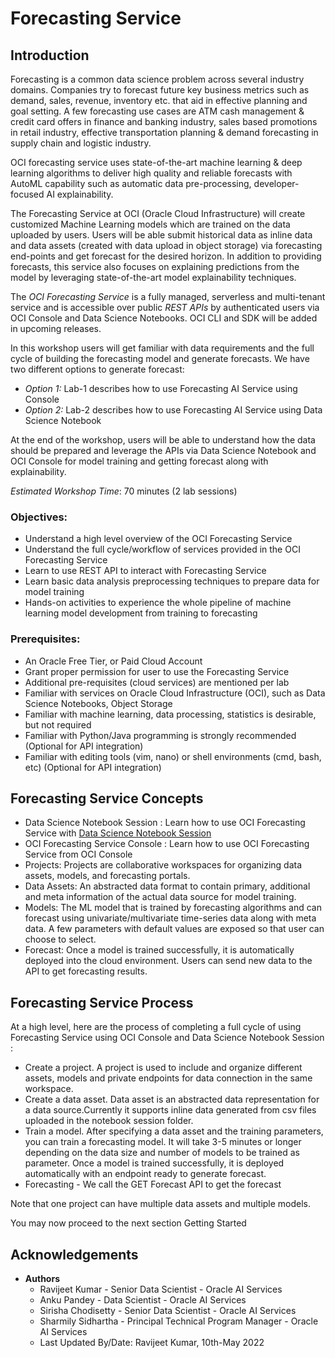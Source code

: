 # Forecasting Service

## Introduction

Forecasting is a common data science problem across several industry domains. Companies try to forecast future key business metrics such as demand, sales, revenue, inventory etc. that aid in effective planning and goal setting. A few forecasting use cases are ATM cash management & credit card offers in finance and banking industry, sales based promotions in retail industry, effective transportation planning & demand forecasting in supply chain and logistic industry.   

OCI forecasting service uses state-of-the-art machine learning & deep learning algorithms to deliver high quality and reliable forecasts with AutoML capability such as automatic data pre-processing, developer-focused AI explainability. 

The Forecasting Service at OCI (Oracle Cloud Infrastructure) will create customized Machine Learning models which are trained on the data uploaded by users. Users will be able submit historical data as inline data and data assets (created with data upload in object storage) via forecasting end-points and get forecast for the desired horizon. In addition to providing forecasts, this service also focuses on explaining predictions from the model by leveraging state-of-the-art model explainability techniques.
 
The *OCI Forecasting Service* is a fully managed, serverless and multi-tenant service and is accessible over public *REST APIs* by authenticated users via OCI Console and Data Science Notebooks. OCI CLI and SDK will be added in upcoming releases.

In this workshop users will get familiar with data requirements and the full cycle of building the forecasting model and generate forecasts. We have two different options to generate forecast:
- *Option 1:* Lab-1 describes how to use Forecasting AI Service using Console 
- *Option 2:* Lab-2 describes how to use Forecasting AI Service using Data Science Notebook


At the end of the workshop, users will be able to understand how the data should be prepared and leverage the APIs via Data Science Notebook and OCI Console for model training and getting forecast along with explainability. 

*Estimated Workshop Time*: 70 minutes (2 lab sessions)

### Objectives:

* Understand a high level overview of the OCI Forecasting Service
* Understand the full cycle/workflow of services provided in the OCI Forecasting Service
* Learn to use REST API to interact with Forecasting Service
* Learn basic data analysis preprocessing techniques to prepare data for model training
* Hands-on activities to experience the whole pipeline of machine learning model development from training to forecasting

### Prerequisites:
* An Oracle Free Tier, or Paid Cloud Account
* Grant proper permission for user to use the Forecasting Service
* Additional pre-requisites (cloud services) are mentioned per lab
* Familiar with services on Oracle Cloud Infrastructure (OCI), such as Data Science Notebooks, Object Storage
* Familiar with machine learning, data processing, statistics is desirable, but not required
* Familiar with Python/Java programming is strongly recommended (Optional for API integration)
* Familiar with editing tools (vim, nano) or shell environments (cmd, bash, etc) (Optional for API integration)

## Forecasting Service Concepts
* Data Science Notebook Session : Learn how to use OCI Forecasting Service with [Data Science Notebook Session](https://docs.oracle.com/en-us/iaas/data-science/using/use-notebook-sessions.htm)
* OCI Forecasting Service Console  : Learn how to use OCI Forecasting Service from OCI Console 
* Projects: Projects are collaborative workspaces for organizing data assets, models, and forecasting portals.
* Data Assets: An abstracted data format to contain primary, additional and meta information of the actual data source for model training.
* Models: The ML model that is trained by forecasting algorithms and can forecast using univariate/multivariate time-series data along with meta data. A few parameters with default values are exposed so that user can choose to select.
* Forecast: Once a model is trained successfully, it is automatically deployed into the cloud environment. Users can send new data to the API to get forecasting results.

## Forecasting Service Process

At a high level, here are the process of completing a full cycle of using Forecasting Service using OCI Console and Data Science Notebook Session :

* Create a project. A project is used to include and organize different assets, models and private endpoints for data connection in the same workspace.
* Create a data asset. Data asset is an abstracted data representation for a data source.Currently it supports inline data generated from  csv files uploaded in the notebook session folder. 
* Train a model. After specifying a data asset and the training parameters, you can train a forecasting  model. It will take 3-5 minutes or longer depending on the data size and number of models to be trained as parameter. Once a model is trained successfully, it is deployed automatically with an endpoint ready to generate forecast.
* Forecasting - We call the GET Forecast API to get the forecast


Note that one project can have multiple data assets and multiple models.

You may now proceed to the next section Getting Started

## Acknowledgements
* **Authors**
    * Ravijeet Kumar - Senior Data Scientist - Oracle AI Services
    * Anku Pandey - Data Scientist - Oracle AI Services
    * Sirisha Chodisetty - Senior Data Scientist - Oracle AI Services
    * Sharmily Sidhartha - Principal Technical Program Manager - Oracle AI Services
    * Last Updated By/Date: Ravijeet Kumar, 10th-May 2022


